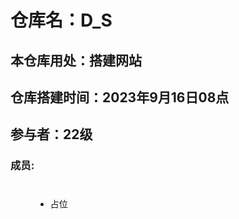 # 仓库名：D_S
## 本仓库用处：搭建网站
## 仓库搭建时间：2023年9月16日08点
## 参与者：22级
### 成员: 
<div >
    <ul><li style="dislay:block; margin:40px">占位</li></ul>
</div>

